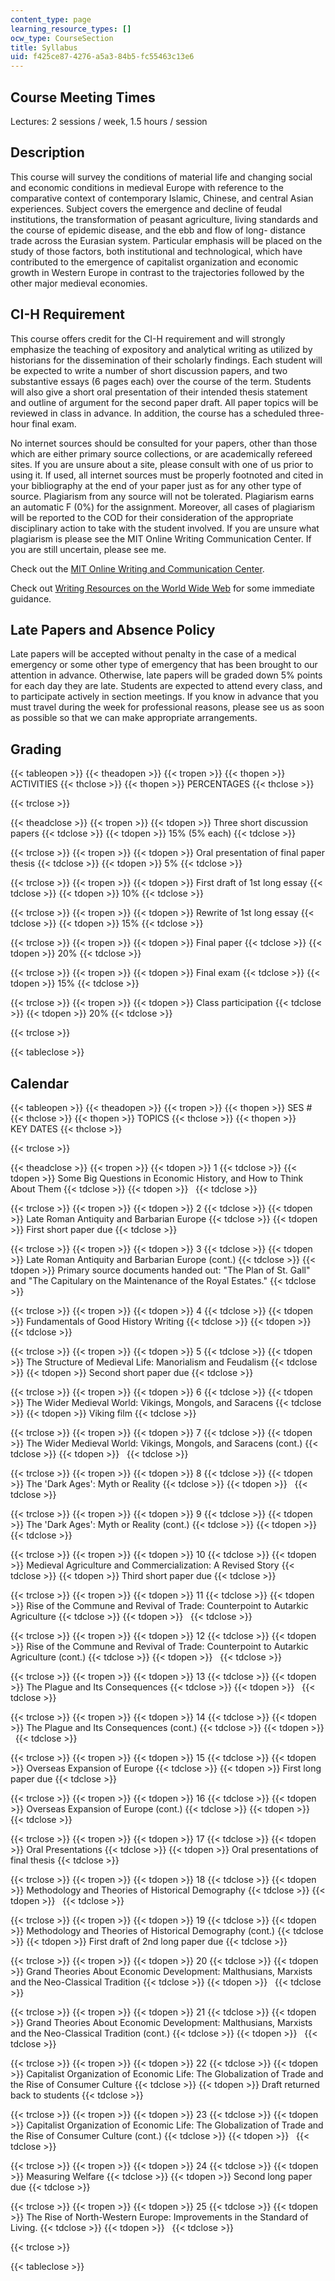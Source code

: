 ```yaml
---
content_type: page
learning_resource_types: []
ocw_type: CourseSection
title: Syllabus
uid: f425ce87-4276-a5a3-84b5-fc55463c13e6
---
```


Course Meeting Times
--------------------

Lectures: 2 sessions / week, 1.5 hours / session

Description
-----------

This course will survey the conditions of material life and changing social and economic conditions in medieval Europe with reference to the comparative context of contemporary Islamic, Chinese, and central Asian experiences. Subject covers the emergence and decline of feudal institutions, the transformation of peasant agriculture, living standards and the course of epidemic disease, and the ebb and flow of long- distance trade across the Eurasian system. Particular emphasis will be placed on the study of those factors, both institutional and technological, which have contributed to the emergence of capitalist organization and economic growth in Western Europe in contrast to the trajectories followed by the other major medieval economies.

CI-H Requirement
----------------

This course offers credit for the CI-H requirement and will strongly emphasize the teaching of expository and analytical writing as utilized by historians for the dissemination of their scholarly findings. Each student will be expected to write a number of short discussion papers, and two substantive essays (6 pages each) over the course of the term. Students will also give a short oral presentation of their intended thesis statement and outline of argument for the second paper draft. All paper topics will be reviewed in class in advance. In addition, the course has a scheduled three-hour final exam.

No internet sources should be consulted for your papers, other than those which are either primary source collections, or are academically refereed sites. If you are unsure about a site, please consult with one of us prior to using it. If used, all internet sources must be properly footnoted and cited in your bibliography at the end of your paper just as for any other type of source. Plagiarism from any source will not be tolerated. Plagiarism earns an automatic F (0%) for the assignment. Moreover, all cases of plagiarism will be reported to the COD for their consideration of the appropriate disciplinary action to take with the student involved. If you are unsure what plagiarism is please see the MIT Online Writing Communication Center. If you are still uncertain, please see me.

Check out the [MIT Online Writing and Communication Center](http://cmsw.mit.edu/writing-and-communication-center/).

Check out [Writing Resources on the World Wide Web](http://web.mit.edu/uaa/www/writing/links/) for some immediate guidance.

Late Papers and Absence Policy
------------------------------

Late papers will be accepted without penalty in the case of a medical emergency or some other type of emergency that has been brought to our attention in advance. Otherwise, late papers will be graded down 5% points for each day they are late. Students are expected to attend every class, and to participate actively in section meetings. If you know in advance that you must travel during the week for professional reasons, please see us as soon as possible so that we can make appropriate arrangements.

Grading
-------

{{< tableopen >}}
{{< theadopen >}}
{{< tropen >}}
{{< thopen >}}
ACTIVITIES
{{< thclose >}}
{{< thopen >}}
PERCENTAGES
{{< thclose >}}

{{< trclose >}}

{{< theadclose >}}
{{< tropen >}}
{{< tdopen >}}
Three short discussion papers
{{< tdclose >}}
{{< tdopen >}}
15% (5% each)
{{< tdclose >}}

{{< trclose >}}
{{< tropen >}}
{{< tdopen >}}
Oral presentation of final paper thesis
{{< tdclose >}}
{{< tdopen >}}
5%
{{< tdclose >}}

{{< trclose >}}
{{< tropen >}}
{{< tdopen >}}
First draft of 1st long essay
{{< tdclose >}}
{{< tdopen >}}
10%
{{< tdclose >}}

{{< trclose >}}
{{< tropen >}}
{{< tdopen >}}
Rewrite of 1st long essay
{{< tdclose >}}
{{< tdopen >}}
15%
{{< tdclose >}}

{{< trclose >}}
{{< tropen >}}
{{< tdopen >}}
Final paper
{{< tdclose >}}
{{< tdopen >}}
20%
{{< tdclose >}}

{{< trclose >}}
{{< tropen >}}
{{< tdopen >}}
Final exam
{{< tdclose >}}
{{< tdopen >}}
15%
{{< tdclose >}}

{{< trclose >}}
{{< tropen >}}
{{< tdopen >}}
Class participation
{{< tdclose >}}
{{< tdopen >}}
20%
{{< tdclose >}}

{{< trclose >}}

{{< tableclose >}}

Calendar
--------

{{< tableopen >}}
{{< theadopen >}}
{{< tropen >}}
{{< thopen >}}
SES #
{{< thclose >}}
{{< thopen >}}
TOPICS
{{< thclose >}}
{{< thopen >}}
KEY DATES
{{< thclose >}}

{{< trclose >}}

{{< theadclose >}}
{{< tropen >}}
{{< tdopen >}}
1
{{< tdclose >}}
{{< tdopen >}}
Some Big Questions in Economic History, and How to Think About Them
{{< tdclose >}}
{{< tdopen >}}
 
{{< tdclose >}}

{{< trclose >}}
{{< tropen >}}
{{< tdopen >}}
2
{{< tdclose >}}
{{< tdopen >}}
Late Roman Antiquity and Barbarian Europe
{{< tdclose >}}
{{< tdopen >}}
First short paper due
{{< tdclose >}}

{{< trclose >}}
{{< tropen >}}
{{< tdopen >}}
3
{{< tdclose >}}
{{< tdopen >}}
Late Roman Antiquity and Barbarian Europe (cont.)
{{< tdclose >}}
{{< tdopen >}}
Primary source documents handed out: "The Plan of St. Gall" and "The Capitulary on the Maintenance of the Royal Estates."
{{< tdclose >}}

{{< trclose >}}
{{< tropen >}}
{{< tdopen >}}
4
{{< tdclose >}}
{{< tdopen >}}
Fundamentals of Good History Writing
{{< tdclose >}}
{{< tdopen >}}
 
{{< tdclose >}}

{{< trclose >}}
{{< tropen >}}
{{< tdopen >}}
5
{{< tdclose >}}
{{< tdopen >}}
The Structure of Medieval Life: Manorialism and Feudalism
{{< tdclose >}}
{{< tdopen >}}
Second short paper due
{{< tdclose >}}

{{< trclose >}}
{{< tropen >}}
{{< tdopen >}}
6
{{< tdclose >}}
{{< tdopen >}}
The Wider Medieval World: Vikings, Mongols, and Saracens
{{< tdclose >}}
{{< tdopen >}}
Viking film
{{< tdclose >}}

{{< trclose >}}
{{< tropen >}}
{{< tdopen >}}
7
{{< tdclose >}}
{{< tdopen >}}
The Wider Medieval World: Vikings, Mongols, and Saracens (cont.)
{{< tdclose >}}
{{< tdopen >}}
 
{{< tdclose >}}

{{< trclose >}}
{{< tropen >}}
{{< tdopen >}}
8
{{< tdclose >}}
{{< tdopen >}}
The 'Dark Ages': Myth or Reality
{{< tdclose >}}
{{< tdopen >}}
 
{{< tdclose >}}

{{< trclose >}}
{{< tropen >}}
{{< tdopen >}}
9
{{< tdclose >}}
{{< tdopen >}}
The 'Dark Ages': Myth or Reality (cont.)
{{< tdclose >}}
{{< tdopen >}}
 
{{< tdclose >}}

{{< trclose >}}
{{< tropen >}}
{{< tdopen >}}
10
{{< tdclose >}}
{{< tdopen >}}
Medieval Agriculture and Commercialization: A Revised Story
{{< tdclose >}}
{{< tdopen >}}
Third short paper due
{{< tdclose >}}

{{< trclose >}}
{{< tropen >}}
{{< tdopen >}}
11
{{< tdclose >}}
{{< tdopen >}}
Rise of the Commune and Revival of Trade: Counterpoint to Autarkic Agriculture
{{< tdclose >}}
{{< tdopen >}}
 
{{< tdclose >}}

{{< trclose >}}
{{< tropen >}}
{{< tdopen >}}
12
{{< tdclose >}}
{{< tdopen >}}
Rise of the Commune and Revival of Trade: Counterpoint to Autarkic Agriculture (cont.)
{{< tdclose >}}
{{< tdopen >}}
 
{{< tdclose >}}

{{< trclose >}}
{{< tropen >}}
{{< tdopen >}}
13
{{< tdclose >}}
{{< tdopen >}}
The Plague and Its Consequences
{{< tdclose >}}
{{< tdopen >}}
 
{{< tdclose >}}

{{< trclose >}}
{{< tropen >}}
{{< tdopen >}}
14
{{< tdclose >}}
{{< tdopen >}}
The Plague and Its Consequences (cont.)
{{< tdclose >}}
{{< tdopen >}}
 
{{< tdclose >}}

{{< trclose >}}
{{< tropen >}}
{{< tdopen >}}
15
{{< tdclose >}}
{{< tdopen >}}
Overseas Expansion of Europe
{{< tdclose >}}
{{< tdopen >}}
First long paper due
{{< tdclose >}}

{{< trclose >}}
{{< tropen >}}
{{< tdopen >}}
16
{{< tdclose >}}
{{< tdopen >}}
Overseas Expansion of Europe (cont.)
{{< tdclose >}}
{{< tdopen >}}
 
{{< tdclose >}}

{{< trclose >}}
{{< tropen >}}
{{< tdopen >}}
17
{{< tdclose >}}
{{< tdopen >}}
Oral Presentations
{{< tdclose >}}
{{< tdopen >}}
Oral presentations of final thesis
{{< tdclose >}}

{{< trclose >}}
{{< tropen >}}
{{< tdopen >}}
18
{{< tdclose >}}
{{< tdopen >}}
Methodology and Theories of Historical Demography
{{< tdclose >}}
{{< tdopen >}}
 
{{< tdclose >}}

{{< trclose >}}
{{< tropen >}}
{{< tdopen >}}
19
{{< tdclose >}}
{{< tdopen >}}
Methodology and Theories of Historical Demography (cont.)
{{< tdclose >}}
{{< tdopen >}}
First draft of 2nd long paper due
{{< tdclose >}}

{{< trclose >}}
{{< tropen >}}
{{< tdopen >}}
20
{{< tdclose >}}
{{< tdopen >}}
Grand Theories About Economic Development: Malthusians, Marxists and the Neo-Classical Tradition
{{< tdclose >}}
{{< tdopen >}}
 
{{< tdclose >}}

{{< trclose >}}
{{< tropen >}}
{{< tdopen >}}
21
{{< tdclose >}}
{{< tdopen >}}
Grand Theories About Economic Development: Malthusians, Marxists and the Neo-Classical Tradition (cont.)
{{< tdclose >}}
{{< tdopen >}}
 
{{< tdclose >}}

{{< trclose >}}
{{< tropen >}}
{{< tdopen >}}
22
{{< tdclose >}}
{{< tdopen >}}
Capitalist Organization of Economic Life: The Globalization of Trade and the Rise of Consumer Culture
{{< tdclose >}}
{{< tdopen >}}
Draft returned back to students
{{< tdclose >}}

{{< trclose >}}
{{< tropen >}}
{{< tdopen >}}
23
{{< tdclose >}}
{{< tdopen >}}
Capitalist Organization of Economic Life: The Globalization of Trade and the Rise of Consumer Culture (cont.)
{{< tdclose >}}
{{< tdopen >}}
 
{{< tdclose >}}

{{< trclose >}}
{{< tropen >}}
{{< tdopen >}}
24
{{< tdclose >}}
{{< tdopen >}}
Measuring Welfare
{{< tdclose >}}
{{< tdopen >}}
Second long paper due
{{< tdclose >}}

{{< trclose >}}
{{< tropen >}}
{{< tdopen >}}
25
{{< tdclose >}}
{{< tdopen >}}
The Rise of North-Western Europe: Improvements in the Standard of Living.
{{< tdclose >}}
{{< tdopen >}}
 
{{< tdclose >}}

{{< trclose >}}

{{< tableclose >}}